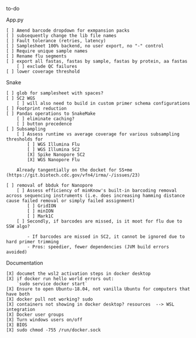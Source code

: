 to-do

App.py

    [ ] Amend barcode dropdown for exmpansion packs
    [ ] subsequently change the lib file names
    [ ] Fault tolerance (retries, latency)
    [ ] Samplesheet 100% backend, no user export, no "-" control
    [ ] Require unique sample names
    [ ] Rename flu segments
    [ ] export all fastas, fastas by sample, fastas by protein, aa fastas
        [ ] exclude QC failures
    [ ] lower coverage threshold
Snake

    [ ] glob for samplesheet with spaces?
    [ ] SC2 WGS
        [ ] will also need to build in custom primer schema configurations
    [ ] Footprint reduction
    [ ] Pandas operations to SnakeMake
	    [ ] eliminate caching?
	    [ ] button precedence
    [ ] Subsampling
        [ ] Assess runtime vs average coverage for various subsampling thresholds for
	        [ ] WGS Illumina Flu
	        [ ] WGS Illumina SC2
	        [X] Spike Nanopore SC2
	        [X] WGS Nanopore Flu
	    
        Already tangentially on the docket for SS+me (https://git.biotech.cdc.gov/vfn4/irma/-/issues/23)

    [ ] removal of bbduk for Nanopore
	    [ ] Assess efficiency of minKnow's built-in barcoding removal across sequencing instruments (i.e. does increasing hamming distance cause failed removal or simply failed assignment)
		    [ ] GridION
		    [ ] minION
		    [ ] Mark1C
	    [ ] Secondly, if barcodes are missed, is it moot for flu due to SSW algo?
	    
            - If barcodes are missed in SC2, it cannot be ignored due to hard primer trimming
	        - Pros: speedier, fewer dependencies (JVM build errors avoided)

Documentation

    [X] documet the wsl2 activation steps in docker desktop
    [X] if docker run hello world errors out:
        `sudo service docker start`
    [X] Ensure to open Ubuntu-18.04, not vanilla Ubuntu for computers that have both
    [X] docker pull not working? sudo
    [X] containers not showing in docker desktop? resources  --> WSL integration 
    [X] Docker user groups
    [X] Turn windows users on/off
    [X] BIOS
    [X] sudo chmod -755 /run/docker.sock

